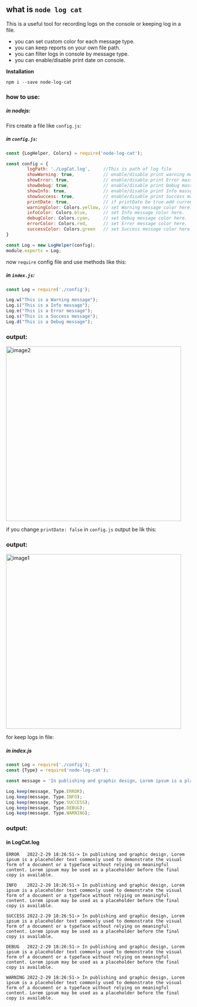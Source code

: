 ## what is ``node log cat``
This is a useful tool for recording logs on the console or keeping log in a file.

* you can set custom color for each message type.
* you can keep reports on your own file path.
* you can filter logs in console by message type.
* you can enable/disable print date on console.


**Installation**

`npm i --save node-log-cat`

### how to use:

##### in nodejs:
Firs create a file like `config.js`:

##### in `config.js`:
```javascript
const {LogHelper, Colors} = require('node-log-cat');

const config = {
        logPath: './LogCat.log',     //This is path of log file
        showWarning: true,           // enable/disable print warning massges.
        showError: true,             // enable/disable print Error massges. 
        showDebug: true,             // enable/disable print Debug massges.
        showInfo: true,              // enable/disable print Info massges. 
        showSuccess: true,           // enable/disable print Success massges. 
        printDate: true,             // if printDate be true add current date befor message
        warningColor: Colors.yellow, // set Warning message color here.
        infoColor: Colors.blue,      // set Info message color here.
        debugColor: Colors.cyan,     // set Debug message color here.
        errorColor: Colors.red,      // set Error message color here.   
        successColor: Colors.green   // set Success message color here.
}

const Log = new LogHelper(config);
module.exports = Log;

```
now `require` config file and use methods like this:
##### in `index.js`:
```javascript
const Log = require('./config');

Log.w("This is a Warning message");
Log.i("This is a Info message");
Log.e("This is a Error message");
Log.s("This is a Success message");
Log.d("This is a Debug message");
```
### output:
<img width="477" alt="image2" src="https://user-images.githubusercontent.com/44725105/160624967-693b4ade-282d-42a2-bc02-4e56aed0da78.png">

if you change `printDate: false` in `config.js` output be lik this:
### output:
<img width="477" alt="image1" src="https://user-images.githubusercontent.com/44725105/160624895-54c602c9-4069-4b4f-a162-ab4e2653f7de.png">

for keep logs in file:
##### in index.js
```javascript
const Log = require('./config');
const {Type} = require('node-log-cat');

const message = 'In publishing and graphic design, Lorem ipsum is a placeholder text commonly used to demonstrate the visual form of a document or a typeface without relying on meaningful content. Lorem ipsum may be used as a placeholder before the final copy is available.';

Log.keep(message, Type.ERROR);
Log.keep(message, Type.INFO);
Log.keep(message, Type.SUCCESS);
Log.keep(message, Type.DEBUG);
Log.keep(message, Type.WARNING);
```

### output:
#### in LogCat.log
```Log
ERROR	2022-2-29 18:26:51-> In publishing and graphic design, Lorem ipsum is a placeholder text commonly used to demonstrate the visual form of a document or a typeface without relying on meaningful content. Lorem ipsum may be used as a placeholder before the final copy is available.

INFO	2022-2-29 18:26:51-> In publishing and graphic design, Lorem ipsum is a placeholder text commonly used to demonstrate the visual form of a document or a typeface without relying on meaningful content. Lorem ipsum may be used as a placeholder before the final copy is available.

SUCCESS	2022-2-29 18:26:51-> In publishing and graphic design, Lorem ipsum is a placeholder text commonly used to demonstrate the visual form of a document or a typeface without relying on meaningful content. Lorem ipsum may be used as a placeholder before the final copy is available.

DEBUG	2022-2-29 18:26:51-> In publishing and graphic design, Lorem ipsum is a placeholder text commonly used to demonstrate the visual form of a document or a typeface without relying on meaningful content. Lorem ipsum may be used as a placeholder before the final copy is available.

WARNING	2022-2-29 18:26:51-> In publishing and graphic design, Lorem ipsum is a placeholder text commonly used to demonstrate the visual form of a document or a typeface without relying on meaningful content. Lorem ipsum may be used as a placeholder before the final copy is available.

```



